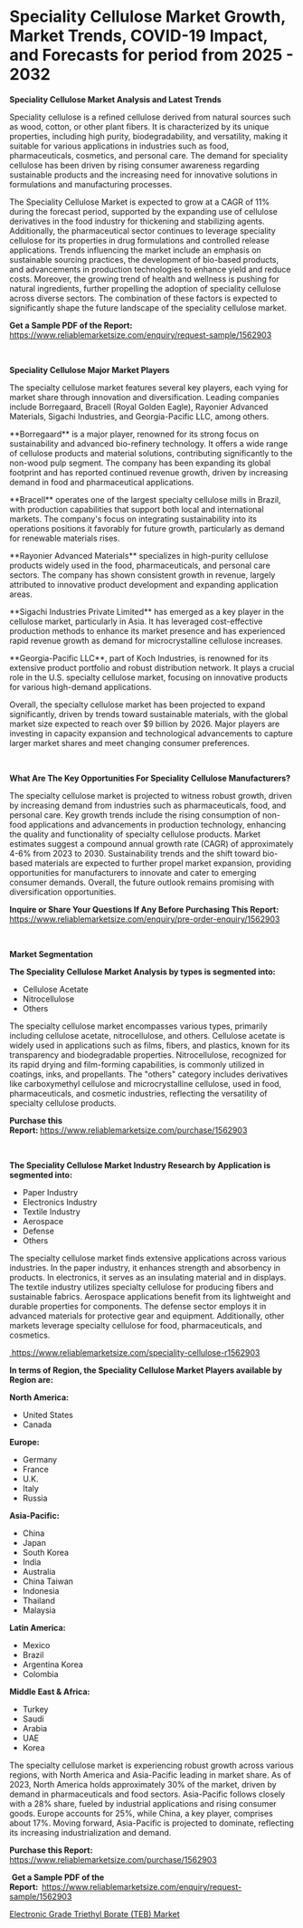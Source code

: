 <p><h1>Speciality Cellulose Market Growth, Market Trends, COVID-19 Impact, and Forecasts for period from 2025 - 2032</h1></p><p><strong>Speciality Cellulose Market Analysis and Latest Trends</strong></p>
<p><p>Speciality cellulose is a refined cellulose derived from natural sources such as wood, cotton, or other plant fibers. It is characterized by its unique properties, including high purity, biodegradability, and versatility, making it suitable for various applications in industries such as food, pharmaceuticals, cosmetics, and personal care. The demand for speciality cellulose has been driven by rising consumer awareness regarding sustainable products and the increasing need for innovative solutions in formulations and manufacturing processes.</p><p>The Speciality Cellulose Market is expected to grow at a CAGR of 11% during the forecast period, supported by the expanding use of cellulose derivatives in the food industry for thickening and stabilizing agents. Additionally, the pharmaceutical sector continues to leverage speciality cellulose for its properties in drug formulations and controlled release applications. Trends influencing the market include an emphasis on sustainable sourcing practices, the development of bio-based products, and advancements in production technologies to enhance yield and reduce costs. Moreover, the growing trend of health and wellness is pushing for natural ingredients, further propelling the adoption of speciality cellulose across diverse sectors. The combination of these factors is expected to significantly shape the future landscape of the speciality cellulose market.</p></p>
<p><strong>Get a Sample PDF of the Report:&nbsp;</strong> <a href="https://www.reliablemarketsize.com/enquiry/request-sample/1562903?utm_campaign=3553&utm_medium=2&utm_source=Github&utm_content=ia&utm_term=02042025&utm_id=speciality-cellulose">https://www.reliablemarketsize.com/enquiry/request-sample/1562903</a></p>
<p>&nbsp;</p>
<p><strong>Speciality Cellulose Major Market Players</strong></p>
<p><p>The specialty cellulose market features several key players, each vying for market share through innovation and diversification. Leading companies include Borregaard, Bracell (Royal Golden Eagle), Rayonier Advanced Materials, Sigachi Industries, and Georgia-Pacific LLC, among others.</p><p>**Borregaard** is a major player, renowned for its strong focus on sustainability and advanced bio-refinery technology. It offers a wide range of cellulose products and material solutions, contributing significantly to the non-wood pulp segment. The company has been expanding its global footprint and has reported continued revenue growth, driven by increasing demand in food and pharmaceutical applications.</p><p>**Bracell** operates one of the largest specialty cellulose mills in Brazil, with production capabilities that support both local and international markets. The company's focus on integrating sustainability into its operations positions it favorably for future growth, particularly as demand for renewable materials rises.</p><p>**Rayonier Advanced Materials** specializes in high-purity cellulose products widely used in the food, pharmaceuticals, and personal care sectors. The company has shown consistent growth in revenue, largely attributed to innovative product development and expanding application areas.</p><p>**Sigachi Industries Private Limited** has emerged as a key player in the cellulose market, particularly in Asia. It has leveraged cost-effective production methods to enhance its market presence and has experienced rapid revenue growth as demand for microcrystalline cellulose increases.</p><p>**Georgia-Pacific LLC**, part of Koch Industries, is renowned for its extensive product portfolio and robust distribution network. It plays a crucial role in the U.S. specialty cellulose market, focusing on innovative products for various high-demand applications.</p><p>Overall, the specialty cellulose market has been projected to expand significantly, driven by trends toward sustainable materials, with the global market size expected to reach over $9 billion by 2026. Major players are investing in capacity expansion and technological advancements to capture larger market shares and meet changing consumer preferences.</p></p>
<p>&nbsp;</p>
<p><strong>What Are The Key Opportunities For Speciality Cellulose Manufacturers?</strong></p>
<p><p>The specialty cellulose market is projected to witness robust growth, driven by increasing demand from industries such as pharmaceuticals, food, and personal care. Key growth trends include the rising consumption of non-food applications and advancements in production technology, enhancing the quality and functionality of specialty cellulose products. Market estimates suggest a compound annual growth rate (CAGR) of approximately 4-6% from 2023 to 2030. Sustainability trends and the shift toward bio-based materials are expected to further propel market expansion, providing opportunities for manufacturers to innovate and cater to emerging consumer demands. Overall, the future outlook remains promising with diversification opportunities.</p></p>
<p><strong>Inquire or Share Your Questions If Any Before Purchasing This Report:</strong> <a href="https://www.reliablemarketsize.com/enquiry/pre-order-enquiry/1562903?utm_campaign=3553&utm_medium=2&utm_source=Github&utm_content=ia&utm_term=02042025&utm_id=speciality-cellulose">https://www.reliablemarketsize.com/enquiry/pre-order-enquiry/1562903</a></p>
<p>&nbsp;</p>
<p><strong>Market Segmentation</strong></p>
<p><strong>The Speciality Cellulose Market Analysis by types is segmented into:</strong></p>
<p><ul><li>Cellulose Acetate</li><li>Nitrocellulose</li><li>Others</li></ul></p>
<p><p>The specialty cellulose market encompasses various types, primarily including cellulose acetate, nitrocellulose, and others. Cellulose acetate is widely used in applications such as films, fibers, and plastics, known for its transparency and biodegradable properties. Nitrocellulose, recognized for its rapid drying and film-forming capabilities, is commonly utilized in coatings, inks, and propellants. The "others" category includes derivatives like carboxymethyl cellulose and microcrystalline cellulose, used in food, pharmaceuticals, and cosmetic industries, reflecting the versatility of specialty cellulose products.</p></p>
<p><strong>Purchase this Report:&nbsp;</strong><a href="https://www.reliablemarketsize.com/purchase/1562903?utm_campaign=3553&utm_medium=2&utm_source=Github&utm_content=ia&utm_term=02042025&utm_id=speciality-cellulose">https://www.reliablemarketsize.com/purchase/1562903</a></p>
<p>&nbsp;</p>
<p><strong>The Speciality Cellulose Market Industry Research by Application is segmented into:</strong></p>
<p><ul><li>Paper Industry</li><li>Electronics Industry</li><li>Textile Industry</li><li>Aerospace</li><li>Defense</li><li>Others</li></ul></p>
<p><p>The specialty cellulose market finds extensive applications across various industries. In the paper industry, it enhances strength and absorbency in products. In electronics, it serves as an insulating material and in displays. The textile industry utilizes specialty cellulose for producing fibers and sustainable fabrics. Aerospace applications benefit from its lightweight and durable properties for components. The defense sector employs it in advanced materials for protective gear and equipment. Additionally, other markets leverage specialty cellulose for food, pharmaceuticals, and cosmetics.</p></p>
<p><a href="https://www.reliablemarketsize.com/speciality-cellulose-r1562903?utm_campaign=3553&utm_medium=2&utm_source=Github&utm_content=ia&utm_term=02042025&utm_id=speciality-cellulose">&nbsp;https://www.reliablemarketsize.com/speciality-cellulose-r1562903</a></p>
<p><strong>In terms of Region, the Speciality Cellulose Market Players available by Region are:</strong></p>
<p>
    <p> <strong> North America: </strong>
        <ul>
            <li>United States</li>
            <li>Canada</li>
        </ul>
        </p> 
    <p> <strong> Europe: </strong>
        <ul>
            <li>Germany</li>
            <li>France</li>
            <li>U.K.</li>
            <li>Italy</li>
            <li>Russia</li>
        </ul>
        </p> 
    <p> <strong> Asia-Pacific: </strong>
        <ul>
            <li>China</li>
            <li>Japan</li>
            <li>South Korea</li>
            <li>India</li>
            <li>Australia</li>
            <li>China Taiwan</li>
            <li>Indonesia</li>
            <li>Thailand</li>
            <li>Malaysia</li>
        </ul>
        </p> 
    <p> <strong> Latin America: </strong>
        <ul>
            <li>Mexico</li>
            <li>Brazil</li>
            <li>Argentina Korea</li>
            <li>Colombia</li>
        </ul>
        </p> 
    <p> <strong> Middle East & Africa: </strong>
        <ul>
            <li>Turkey</li>
            <li>Saudi</li>
            <li>Arabia</li>
            <li>UAE</li>
            <li>Korea</li>
        </ul>
    </p>
    </p>
<p><p>The specialty cellulose market is experiencing robust growth across various regions, with North America and Asia-Pacific leading in market share. As of 2023, North America holds approximately 30% of the market, driven by demand in pharmaceuticals and food sectors. Asia-Pacific follows closely with a 28% share, fueled by industrial applications and rising consumer goods. Europe accounts for 25%, while China, a key player, comprises about 17%. Moving forward, Asia-Pacific is projected to dominate, reflecting its increasing industrialization and demand.</p></p>
<p><strong>Purchase this Report: </strong><a href="https://www.reliablemarketsize.com/purchase/1562903?utm_campaign=3553&utm_medium=2&utm_source=Github&utm_content=ia&utm_term=02042025&utm_id=speciality-cellulose">https://www.reliablemarketsize.com/purchase/1562903</a></p>
<p>&nbsp;<strong>Get a Sample PDF of the Report:&nbsp;&nbsp;</strong><a href="https://www.reliablemarketsize.com/enquiry/request-sample/1562903?utm_campaign=3553&utm_medium=2&utm_source=Github&utm_content=ia&utm_term=02042025&utm_id=speciality-cellulose">https://www.reliablemarketsize.com/enquiry/request-sample/1562903</a></p>
<p><strong></strong></p>
<p><p><a href="https://github.com/seibttullyjh/Market-Research-Report-List-1/blob/main/electronic-grade-triethyl-borate-teb-market.md?utm_campaign=3553&utm_medium=2&utm_source=Github&utm_content=ia&utm_term=02042025&utm_id=speciality-cellulose">Electronic Grade Triethyl Borate (TEB) Market</a></p></p>